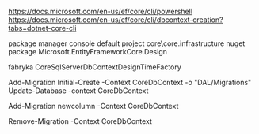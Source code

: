 https://docs.microsoft.com/en-us/ef/core/cli/powershell
https://docs.microsoft.com/en-us/ef/core/cli/dbcontext-creation?tabs=dotnet-core-cli

package manager console
default project core\core.infrastructure
nuget package Microsoft.EntityFrameworkCore.Design

fabryka CoreSqlServerDbContextDesignTimeFactory

Add-Migration Initial-Create -Context CoreDbContext -o "DAL/Migrations"
Update-Database -context CoreDbContext

Add-Migration newcolumn -Context CoreDbContext

Remove-Migration -Context CoreDbContext